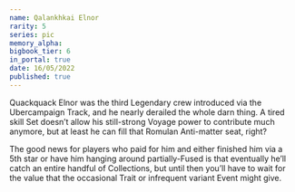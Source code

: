 ```yaml
---
name: Qalankhkai Elnor
rarity: 5
series: pic
memory_alpha:
bigbook_tier: 6
in_portal: true
date: 16/05/2022
published: true
---
```


Quackquack Elnor was the third Legendary crew introduced via the Ubercampaign Track, and he nearly derailed the whole darn thing. A tired skill Set doesn’t allow his still-strong Voyage power to contribute much anymore, but at least he can fill that Romulan Anti-matter seat, right?

The good news for players who paid for him and either finished him via a 5th star or have him hanging around partially-Fused is that eventually he’ll catch an entire handful of Collections, but until then you’ll have to wait for the value that the occasional Trait or infrequent variant Event might give.
